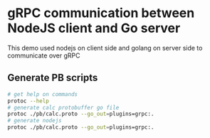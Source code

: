 # gRPC communication between NodeJS client and Go server

This demo used nodejs on client side and golang on server side to communicate over gRPC

## Generate PB scripts

```bash
# get help on commands
protoc --help
# generate calc protobuffer go file
protoc ./pb/calc.proto --go_out=plugins=grpc:.
# generate nodejs
protoc ./pb/calc.proto --go_out=plugins=grpc:.

```
